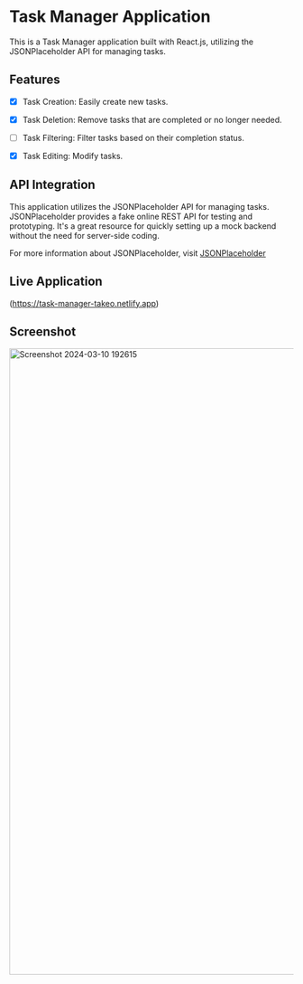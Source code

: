 # Task Manager Application
This is a Task Manager application built with React.js, utilizing the JSONPlaceholder API for managing tasks.

## Features
  - [x] Task Creation: Easily create new tasks.
  - [x] Task Deletion: Remove tasks that are completed or no longer needed.
  - [ ] Task Filtering: Filter tasks based on their completion status.
  - [x] Task Editing: Modify tasks.


## API Integration
This application utilizes the JSONPlaceholder API for managing tasks. JSONPlaceholder provides a fake online REST API for testing and prototyping. It's a great resource for quickly setting up a mock backend without the need for server-side coding.

For more information about JSONPlaceholder, visit [JSONPlaceholder](https://jsonplaceholder.typicode.com/)

## Live Application
(https://task-manager-takeo.netlify.app) 

## Screenshot
<img width="1108" alt="Screenshot 2024-03-10 192615" src="https://github.com/aashirwad43/task-manager/assets/74273235/c1198bb7-ea3c-4df0-92be-213f627f6cc5">

